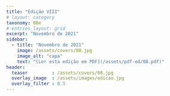 ```yaml
---
title: "Edição VIII"
# layout: category
taxonomy: 08e
# entries_layout: grid
excerpt: "Novembro de 2021"
sidebar:
  - title: "Novembro de 2021"
    image: /assets/covers/08.jpg
    image_alt: "capa"
    text: "[Ler esta edição em PDF](/assets/pdf-ed/08.pdf)"
header:
  teaser         : /assets/covers/08.jpg
  overlay_image  : /assets/images/edicao.jpg
  overlay_filter : 0.5
---
```

